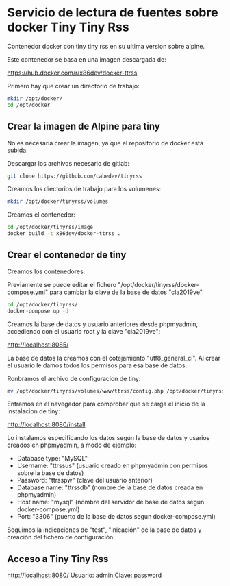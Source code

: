 # Servicio de lectura de fuentes sobre docker Tiny Tiny Rss

Contenedor docker con tiny tiny rss en su ultima version sobre alpine.

Este contenedor se basa en una imagen descargada de:

<https://hub.docker.com/r/x86dev/docker-ttrss>

Primero hay que crear un directorio de trabajo:

```bash
mkdir /opt/docker/
cd /opt/docker
```

## Crear la imagen de Alpine para tiny

No es necesaria crear la imagen, ya que el repositorio de docker esta subida.  

Descargar los archivos necesario de gitlab:

```bash
git clone https://github.com/cabedev/tinyrss
```

Creamos los diectorios de trabajo para los volumenes:

```bash
mkdir /opt/docker/tinyrss/volumes
```

Creamos el contenedor:

```bash
cd /opt/docker/tinyrss/image
docker build -t x86dev/docker-ttrss .
```

## Crear el contenedor de tiny

Creamos los contenedores:

Previamente se puede editar el fichero "/opt/docker/tinyrss/docker-compose.yml"
para cambiar la clave de la base de datos "cla2019ve"

```bash
cd /opt/docker/tinyrss/
docker-compose up -d
```

Creamos la base de datos y usuario anteriores desde phpmyadmin, accediendo con el usuario root y la clave "cla2019ve":

<http://localhost:8085/>

La base de datos la creamos con el cotejamiento "utf8_general_ci". Al crear el usuario le damos todos los permisos para esa base de datos.

Ronbramos el archivo de configuracion de tiny:

```bash
mv /opt/docker/tinyrss/volumes/www/ttrss/config.php /opt/docker/tinyrss/volumes/www/ttrss/config.php_old
```

Entramos en el navegador para comprobar que se carga el inicio de la instalacion de tiny:

<http://localhost:8080/install>

Lo instalamos especificando los datos según la base de datos y usarios creados en phpmyadmin, a modo de ejemplo:
- Database type: "MySQL"
- Username: "ttrssus" (usuario creado en phpmyadmin con permisos sobre la base de datos)
- Password: "ttrsspw" (clave del usuario anterior)
- Database name: "ttrssdb" (nombre de la base de datos creada en phpmyadmin)
- Host name: "mysql" (nombre del servidor de base de datos segun docker-compose.yml)
- Port: "3306" (puerto de la base de datos segun docker-compose.yml)

Seguimos la indicaciones de "test", "inicación" de la base de datos y creación del fichero de configuración.

## Acceso a Tiny Tiny Rss

<http://localhost:8080/>
Usuario: admin
Clave: password

